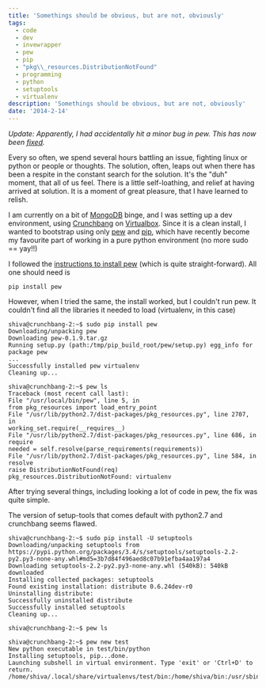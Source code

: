 ```yaml
---
title: 'Somethings should be obvious, but are not, obviously'
tags:
  - code
  - dev
  - invewrapper
  - pew
  - pip
  - "pkg\\_resources.DistributionNotFound"
  - programming
  - python
  - setuptools
  - virtualenv
description: 'Somethings should be obvious, but are not, obviously'
date: '2014-2-14'
---
```


_Update: Apparently, I had accidentally hit a minor bug in pew. This has now been [fixed][0]._

Every so often, we spend several hours battling an issue, fighting linux or python or people or thoughts. The solution, often, leaps out when there has been a respite in the constant search for the solution. It's the "duh" moment, that all of us feel. There is a little self-loathing, and relief at having arrived at solution. It is a moment of great pleasure, that I have learned to relish.

I am currently on a bit of [MongoDB][1] binge, and I was setting up a dev environment, using [Crunchbang][2] on [Virtualbox][3]. Since it is a clean install, I wanted to bootstrap using only [pew][4] and [pip][5], which have recently become my favourite part of working in a pure python environment (no more sudo == yay!!)

I followed the [instructions to install pew][6] (which is quite straight-forward). All one should need is

    pip install pew
    

However, when I tried the same, the install worked, but I couldn't run pew. It couldn't find all the libraries it needed to load (virtualenv, in this case)

    shiva@crunchbang-2:~$ sudo pip install pew
    Downloading/unpacking pew
    Downloading pew-0.1.9.tar.gz
    Running setup.py (path:/tmp/pip_build_root/pew/setup.py) egg_info for package pew
    ...
    Successfully installed pew virtualenv
    Cleaning up...
    
    shiva@crunchbang-2:~$ pew ls
    Traceback (most recent call last):
    File "/usr/local/bin/pew", line 5, in
    from pkg_resources import load_entry_point
    File "/usr/lib/python2.7/dist-packages/pkg_resources.py", line 2707, in
    working_set.require(__requires__)
    File "/usr/lib/python2.7/dist-packages/pkg_resources.py", line 686, in require
    needed = self.resolve(parse_requirements(requirements))
    File "/usr/lib/python2.7/dist-packages/pkg_resources.py", line 584, in resolve
    raise DistributionNotFound(req)
    pkg_resources.DistributionNotFound: virtualenv
    
    

After trying several things, including looking a lot of code in pew, the fix was quite simple.

The version of setup-tools that comes default with python2.7 and crunchbang seems flawed.

    shiva@crunchbang-2:~$ sudo pip install -U setuptools
    Downloading/unpacking setuptools from https://pypi.python.org/packages/3.4/s/setuptools/setuptools-2.2-py2.py3-none-any.whl#md5=3b7d84f496aed8c07b91efba4aa197a4
    Downloading setuptools-2.2-py2.py3-none-any.whl (540kB): 540kB downloaded
    Installing collected packages: setuptools
    Found existing installation: distribute 0.6.24dev-r0
    Uninstalling distribute:
    Successfully uninstalled distribute
    Successfully installed setuptools
    Cleaning up...
    
    shiva@crunchbang-2:~$ pew ls
    
    shiva@crunchbang-2:~$ pew new test
    New python executable in test/bin/python
    Installing setuptools, pip...done.
    Launching subshell in virtual environment. Type 'exit' or 'Ctrl+D' to return.
    /home/shiva/.local/share/virtualenvs/test/bin:/home/shiva/bin:/usr/sbin:/sbin:/usr/local/bin:/usr/bin:/bin:/usr/local/games:/usr/games
    



[0]: https://github.com/berdario/invewrapper/issues/21
[1]: http://www.mongodb.org/
[2]: http://crunchbang.org/
[3]: https://www.virtualbox.org/
[4]: https://github.com/berdario/invewrapper
[5]: http://www.pip-installer.org/en/latest/
[6]: https://github.com/berdario/invewrapper#installation